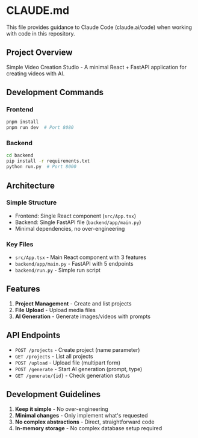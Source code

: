 # CLAUDE.md

This file provides guidance to Claude Code (claude.ai/code) when working with code in this repository.

## Project Overview

Simple Video Creation Studio - A minimal React + FastAPI application for creating videos with AI.

## Development Commands

### Frontend
```bash
pnpm install
pnpm run dev  # Port 8080
```

### Backend
```bash
cd backend
pip install -r requirements.txt
python run.py  # Port 8000
```

## Architecture

### Simple Structure
- Frontend: Single React component (`src/App.tsx`)
- Backend: Single FastAPI file (`backend/app/main.py`)
- Minimal dependencies, no over-engineering

### Key Files
- `src/App.tsx` - Main React component with 3 features
- `backend/app/main.py` - FastAPI with 5 endpoints
- `backend/run.py` - Simple run script

## Features

1. **Project Management** - Create and list projects
2. **File Upload** - Upload media files
3. **AI Generation** - Generate images/videos with prompts

## API Endpoints

- `POST /projects` - Create project (name parameter)
- `GET /projects` - List all projects
- `POST /upload` - Upload file (multipart form)
- `POST /generate` - Start AI generation (prompt, type)
- `GET /generate/{id}` - Check generation status

## Development Guidelines

1. **Keep it simple** - No over-engineering
2. **Minimal changes** - Only implement what's requested
3. **No complex abstractions** - Direct, straightforward code
4. **In-memory storage** - No complex database setup required